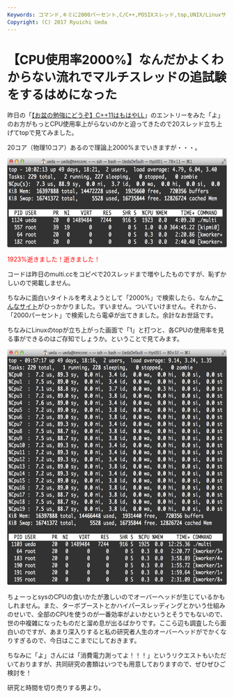 ```yaml
---
Keywords: コマンド,キミに2000パーセント,C/C++,POSIXスレッド,top,UNIX/Linuxサーバ
Copyright: (C) 2017 Ryuichi Ueda
---
```


# 【CPU使用率2000%】なんだかよくわからない流れでマルチスレッドの追試験をするはめになった
昨日の「<a href="http://blog.ueda.asia/?p=3640" title="【お盆の勉強にどうぞ】C++11はもはやLL">【お盆の勉強にどうぞ】C++11はもはやLL</a>」のエントリーをみた「よ」のお方がもっとCPU使用率上がらないのかと迫ってきたので20スレッド立ち上げてtopで見てみました。

20コア（物理10コア）あるので理論上2000%までいきますが・・・。

<a href="スクリーンショット-2014-08-13-10.01.52.png"><img src="スクリーンショット-2014-08-13-10.01.52-1024x337.png" alt="スクリーンショット 2014-08-13 10.01.52" width="625" height="205" class="aligncenter size-large wp-image-3678" /></a>

<span style="color:red">1923%逝きました！逝きました！</span>

コードは昨日のmulti.ccをコピペで20スレッドまで増やしたものですが、恥ずかしいので掲載しません。

ちなみに面白いタイトルを考えようとして「2000%」で検索したら、なんか<a href="http://utapri.tv/" target="_blank">こんなサイト</a>がひっかかりました。すいません。ついていけません。それから、「2000パーセント」で検索したら電卓が出てきました。余計なお世話です。

ちなみにLinuxのtopが立ち上がった画面で「1」と打つと、各CPUの使用率を見る事ができるのはご存知でしょうか。ということで見てみます。

<a href="スクリーンショット-2014-08-13-9.56.55.png"><img src="スクリーンショット-2014-08-13-9.56.55-1024x886.png" alt="スクリーンショット 2014-08-13 9.56.55" width="625" height="540" class="aligncenter size-large wp-image-3677" /></a>


ちょーっとsysのCPUの食いかたが激しいのでオーバーヘッドが生じているかもしれません。また、ターボブーストとかハイパースレッディングとかいう仕組みのせいで、全部のCPUを使うのが一番効率がよいかというとそうでもないので、世の中複雑になったものだと溜め息が出るばかりです。ここら辺も調査したら面白いのですが、あまり深入りすると私の研究者人生のオーバーヘッドがでかくなりすぎるので、今日はここまでにしておきます。


ちなみに「よ」さんには「消費電力測ってよ！！！」というリクエストもいただいておりますが、共同研究の書類はいつでも用意しておりますので、ぜひぜひご検討を！



研究と時間を切り売りする男より。
